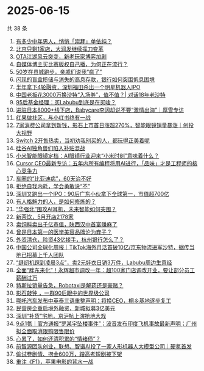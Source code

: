 # 2025-06-15

共 38 条

<!-- BEGIN 36KR -->
<!-- 最后更新时间 2025-06-15 12:26:44 +0800 -->
1. [有多少中年男人，悄悄「崇拜」单依纯？](https://36kr.com/p/3335641088682502)
1. [北京只剩1家店，大润发继续挥刀变革](https://36kr.com/p/3334768515705349)
1. [OTA江湖风云突变，新老玩家博弈加剧](https://36kr.com/p/3334951370942980)
1. [自媒体博主买比赛版权自己播，为何正在流行？](https://36kr.com/p/3334931494775299)
1. [50岁在县城跑步，亲戚们说我“疯了”](https://36kr.com/p/3334895279401219)
1. [闪现的盲盒揽储与消失的高息存款，银行如何突围低息困境](https://36kr.com/p/3335639003310592)
1. [半年拿下4轮融资，深圳福田杀出一个明星机器人IPO](https://36kr.com/p/3335725306571013)
1. [中国老板花3000万换沙特“入场券”，值不值？| 对话18年老沙特](https://36kr.com/p/3335697043728649)
1. [95后基金经理：买Labubu到底是在买啥？](https://36kr.com/p/3335780733118722)
1. [进驻日本8000+线下店，Babycare李阔却说不要“激情出海”｜厚雪专访](https://36kr.com/p/3335972117637634)
1. [红果做社区，与小红书终有一战](https://36kr.com/p/3334895123540231)
1. [7家消费公司拿到新钱，影石上市首日涨超270%，智能眼镜销量暴涨｜创投大视野](https://36kr.com/p/3335966596917505)
1. [Switch 2开售热卖，当初劝我别买的人，都玩得正美着呢](https://36kr.com/p/3334399640037639)
1. [硅谷AI独角兽们陷入补贴混战](https://36kr.com/p/3335729349962248)
1. [小米智能眼镜定档：AI眼镜行业迎来“小米时刻”意味着什么？](https://36kr.com/p/3336159023080968)
1. [Cursor CEO最新专访：五年内所有编程将用AI进行，「品味」才是工程师的核心竞争力](https://36kr.com/p/3337044157425923)
1. [车圈的“比亚迪病”，60天治不好](https://36kr.com/p/3335967710849541)
1. [拒绝自我内耗，学会勇敢说“不”](https://36kr.com/p/3303891783801607)
1. [深圳又跑出一个IPO：90后广东小伙拿下全球第一，市值超700亿](https://36kr.com/p/3336346785900801)
1. [有人格魅力的人，是如何修炼的？](https://36kr.com/p/3335587161336326)
1. [“华强北”围攻AI耳机，未来智能如何突围？](https://36kr.com/p/3335845938882820)
1. [新茶饮，5月开店2178家](https://36kr.com/p/3336302178837763)
1. [卖饲料卖出千亿市值，陕西汉中首富赚麻了](https://36kr.com/p/3336122492119303)
1. [曾是日本第一的医学美容品牌沦为弃子？](https://36kr.com/p/3336229219068169)
1. [外资清仓，险资43亿接手，杭州银行怎么了？](https://36kr.com/p/3336122611460361)
1. [中国公司全球化周报｜TikTok海外月活首破10亿/京东物流进军沙特，据传当地已招募上千人团队](https://36kr.com/p/3335951038687748)
1. [“缝纫机踩到凌晨3点”，卖2元娃衣日销3万件，Labubu周边生意经](https://36kr.com/p/3334958435199235)
1. [全面“胖东来化”！永辉超市调改一年：超100家门店调改开业，要让部分员工薪酬过万](https://36kr.com/p/3334756714096902)
1. [特斯拉销量告急，Robotaxi是解药还是豪赌？](https://36kr.com/p/3334886709438984)
1. [影石敲钟 ，一群90后眼中的世界级公司](https://36kr.com/p/3335680848226816)
1. [哪吒汽车发布中英泰三语重整声明：将换CEO，桐乡基地逐步复工](https://36kr.com/p/3334399432648961)
1. [民营房企重启境外融资，新城拟募3亿美元](https://36kr.com/p/3333375722662403)
1. [深圳“补货”宅地，京沪杭上演抢地大戏](https://36kr.com/p/3331560347396361)
1. [9点1氪｜官方通报“罗某宇坠楼事件”；波音发布印度飞机事故最新声明；广州拟全面取消限购限售限价](https://36kr.com/p/3335115896777224)
1. [心累了，如何还清积累的“情绪债”？](https://36kr.com/p/3299595657447428)
1. [前智源团队创业，联想、智谱AI投了一家人形机器人大模型公司｜硬氪首发](https://36kr.com/p/3324923112614405)
1. [偷试卷剧情、捞金600万，蹭高考短剧被下架](https://36kr.com/p/3335020464744969)
1. [重注《F1》，苹果电影的背水一战](https://36kr.com/p/3334983280650496)
<!-- END 36KR -->